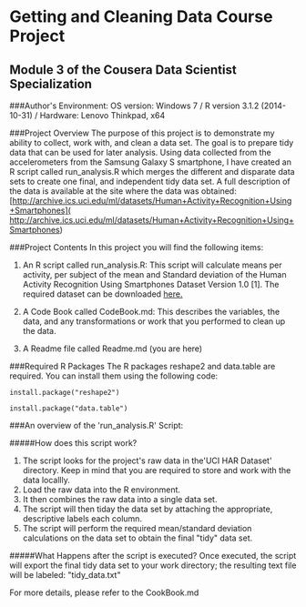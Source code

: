 # Getting and Cleaning Data Course Project
## Module 3 of the Cousera Data Scientist Specialization


###Author's Environment:
OS version: Windows 7 / R version 3.1.2 (2014-10-31) / Hardware: Lenovo Thinkpad, x64

###Project Overview
The purpose of this project is to demonstrate my ability to collect, work with, and clean a data set. The goal is to prepare tidy data that can be used for later analysis. Using data collected from the accelerometers from the Samsung Galaxy S smartphone, I have created an R script called run_analysis.R which merges the different and disparate data sets to create one final, and independent tidy data set.
A full description of the data is available at the site where the data was obtained:[http://archive.ics.uci.edu/ml/datasets/Human+Activity+Recognition+Using+Smartphones]( http://archive.ics.uci.edu/ml/datasets/Human+Activity+Recognition+Using+Smartphones)

###Project Contents
In this project you will find the following items:

1. An R script called run_analysis.R:  This script will calculate means per activity, per subject of the mean and Standard deviation of the Human Activity Recognition Using Smartphones Dataset Version 1.0 [1]. The required dataset can be downloaded [here.]( https://d396qusza40orc.cloudfront.net/getdata%2Fprojectfiles%2FUCI%20HAR%20Dataset.zip)

2. A Code Book called CodeBook.md: This describes the variables, the data, and any transformations or work that you performed to clean up the data.

3. A Readme file called Readme.md (you are here)

###Required R Packages
The R packages reshape2 and data.table are required. You can install them using the following code:
```
install.package("reshape2")
```
```
install.package("data.table")
```

###An overview of the 'run_analysis.R' Script:


#####How does this script work?
1. The script looks for the project's raw data in the'UCI HAR Dataset' directory. Keep in mind that you are required to store and work with the data locallly.
2. Load the raw data into the R environment.
3. It then combines the raw data into a single data set.
4. The script will then tiday the data set by attaching the appropriate, descriptive labels each column.
5. The script will perform the required mean/standard deviation calculations on the data set to obtain the final "tidy" data set.

#####What Happens after the script is executed?
Once executed, the script will export the final tidy data set to your work directory; the resulting text file will be labeled: "tidy_data.txt"

For more details, please refer to the CookBook.md
